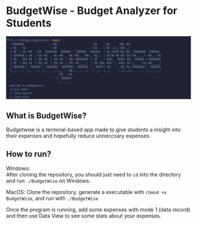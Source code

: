 # BudgetWise - Budget Analyzer for Students

![alt text](image.png)

## What is BudgetWise?
Budgetwise is a terminal-based app made to give students a insight into their expenses and hopefully reduce unneccsary expenses. 

## How to run?
Windows:  
After cloning the repository, you should just need to `cd` into the directory and run `./BudgetWise` on Windows. 

MacOS:
Clone the repository, generate a executable with ```chmod +x BudgetWise```, and run with `./BudgetWise` 

Once the program is running, add some expenses with mode 1 (data record) and then use Data View to see some stats about your expenses. 